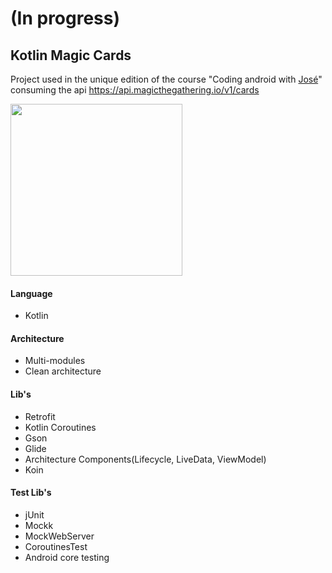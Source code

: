 # (In progress)

## Kotlin Magic Cards
Project used in the unique edition of the course "Coding android with [José](https://github.com/jsmontteiro)"
consuming the api https://api.magicthegathering.io/v1/cards

<img src="https://upload.wikimedia.org/wikipedia/en/thumb/a/aa/Magic_the_gathering-card_back.jpg/220px-Magic_the_gathering-card_back.jpg" width="275">

#### Language
- Kotlin

#### Architecture
- Multi-modules
- Clean architecture

#### Lib's
- Retrofit
- Kotlin Coroutines
- Gson
- Glide
- Architecture Components(Lifecycle, LiveData, ViewModel)
- Koin

#### Test Lib's
- jUnit
- Mockk
- MockWebServer
- CoroutinesTest
- Android core testing
